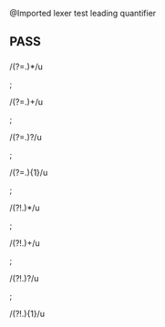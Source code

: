 @Imported lexer test
leading quantifier
## PASS
###
/(?=.)*/u

;

/(?=.)+/u

;

/(?=.)?/u

;

/(?=.){1}/u

;

/(?!.)*/u

;

/(?!.)+/u

;

/(?!.)?/u

;

/(?!.){1}/u